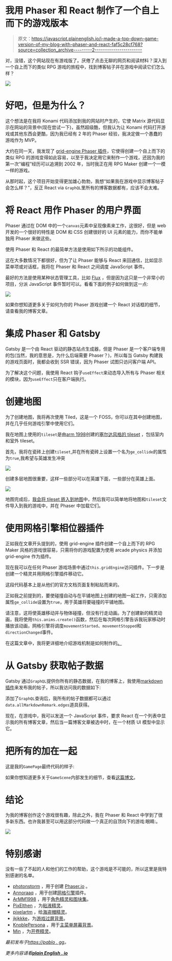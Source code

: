 # 我用 Phaser 和 React 制作了一个自上而下的游戏版本

> 原文：<https://javascript.plainenglish.io/i-made-a-top-down-game-version-of-my-blog-with-phaser-and-react-faf5c28cf768?source=collection_archive---------2----------------------->

对，没错，这个网站现在有游戏版了。厌倦了点击无聊的网页和阅读材料？深入到一个自上而下的类似 RPG 游戏的旅程中，找到博客帖子并在游戏中阅读它们怎么样？

![](img/8ffabec20479ca6b02712156b26bcec2.png)

# 好吧，但是为什么？

这个想法是在我将 Konami 代码添加到我的网站时产生的，它使 Matrix 源代码显示在网站的背景中(现在尝试一下)，虽然超级酷，但我认为让 Konami 代码打开游戏或其他东西会更酷，因为我已经有 2 年的 Phaser 经验，我决定做一个愚蠢的游戏作为 MVP。

大约在同一天，我发现了 [grid-engine Phaser 插件](https://github.com/Annoraaq/grid-engine)，它使得创建一个自上而下的类似 RPG 的游戏变得如此容易，以至于我决定用它来制作一个游戏，还因为我的第一次“编程”经历可以追溯到 2002 年，当时我正在用 RPG Maker 创建一个一模一样的游戏。

从那时起，这个项目开始变得更加雄心勃勃，我想“如果我在游戏中显示博客帖子会怎么样？”，反正 React via `GraphQL`里所有的博客数据都有，应该不会太难。

# 将 React 用作 Phaser 的用户界面

Phaser 通过在 DOM 中的一个`canvas`元素中呈现像素来工作，这很好，但是 web 开发的一个很好的特性是 DOM 和 CSS 创建很好的 UI 元素的能力，而你不能单独用 Phaser 来做这些。

使用 Phaser 和 React 的最简单方法是使用如下所示的功能组件。

这在大多数情况下都很好，但为了让 Phaser 能够与 React 来回通信，比如显示菜单项或对话框，我将在 Phaser 和 React 之间调度 JavaScript 事件。

最好的方法是使用某种状态管理工具，比如 [Flux](https://facebook.github.io/flux/) ，但是因为这只是一个非常小的项目，分派 JavaScript 事件暂时可以。看看下面的例子如何做到这一点:

![](img/3189e69784679f6acb5e330fbe443659.png)

如果你想知道更多关于如何为你的 Phaser 游戏创建一个 React 对话框的细节，请查看我的博客文章。

# 集成 Phaser 和 Gatsby

Gatsby 是一个由 React 驱动的静态站点生成器，但是 Phaser 是一个客户端专用的包(当然，我的意思是，为什么后端需要 Phaser？)，所以每当 Gatsby 构建我的游戏页面时，我都会收到 SSR 错误，因为 Phaser 试图只访问客户端 API。

为了解决这个问题，我使用 React 钩子`useEffect`来动态导入所有与 Phaser 相关的模块，因为`useEffect`只在客户端执行。

# 创建地图

为了创建地图，我将再次使用 Tiled，这是一个 FOSS，你可以在其中创建地图，并在几乎任何游戏引擎中使用它们。

我在地图上使用的`tileset`是由[arm 1998](https://itch.io/profile/armm1998)创建的[塞尔达风格的 tileset](https://opengameart.org/content/zelda-like-tilesets-and-sprites) ，包括室内和室外 tileset。

首先，我将在瓷砖上创建`tileset`,并在所有瓷砖上设置一个名为`ge_collide`的属性为`true`,我希望与英雄发生冲突

![](img/045fed87e5af683817ca6f4bbc740fd3.png)

创建多层地图很重要，这样一些部分可以在英雄下面，一些部分在英雄上面。

![](img/17695b6702defb96bcb6cfb0fddc8170.png)

地图完成后，[我会将 tileset 嵌入到地图](https://pablo.gg/en/blog/games/automatically-update-the-embedded-tileset-for-all-your-tiled-game-with-a-nodejs-script/)中，然后我可以简单地将地图和`tileset`文件导入到我的游戏中，并在 Phaser 中加载它们。

# 使用网格引擎相位器插件

正如我在文章开头提到的，使用 grid-engine 插件创建一个自上而下的 RPG Maker 风格的游戏很容易，只需将你的游戏配置为使用 arcade physics 并添加 grid-engine 作为插件。

现在我可以在任何 Phaser 游戏场景中通过`this.gridEngine`访问插件。下一步是创建一个精灵并用网格引擎插件移动它。

这段代码基本上是从他们的官方文档页面复制粘贴而来的。

正如我之前提到的，要使碰撞自动与在平铺地图上创建的地图一起工作，只需添加属性`ge_collide`设置为`true`，用于英雄将要碰撞的平铺地图。

请注意，这将使英雄移动并与物体碰撞，但没有行走动画。为了创建新的精灵动画，我将使用`this.anims.create()`函数，然后在每次网格引擎告诉我玩家移动时播放该动画，网格引擎将调度`movementStarted`、`movementStopped`和`directionChanged`事件。

在这篇文章中，我将更详细地介绍游戏机制是如何制作的[。](https://pablo.gg/en/blog/games/how-to-create-a-top-down-rpg-maker-like-game-with-phaser-js-and-react/)

# 从 Gatsby 获取帖子数据

Gatsby 通过`GraphQL`提供你所有的静态数据，在我的博客上，我使用[markdown 插件](https://www.gatsbyjs.com/plugins/gatsby-transformer-remark/)来发布我的帖子，所以我访问我的数据如下:

添加了`GraphQL`查询后，我所有的帖子数据都可以通过`data.allMarkdownRemark.edges`道具获得。

现在，在游戏中，我可以发送一个 JavaScript 事件，要求 React 在一个列表中显示我的所有博客文章，然后当一篇博客文章被选中时，在一个材质 UI 模型中显示它。

# 把所有的加在一起

这是我的`GamePage`最终代码的样子:

如果你想知道更多关于`GameScene`内部发生的细节，查看[这篇博文](https://pablo.gg/en/blog/games/how-to-create-a-top-down-rpg-maker-like-game-with-phaser-js-and-react/)。

# 结论

为我的博客创作这个游戏很有趣，除此之外，我在 Phaser 和 React 中学到了很多新东西。也许我甚至可以用这部分代码做一个真正的自顶向下的游戏:眼睛:。

![](img/4b54e0e14926224813a9fb17619c7d2f.png)

# 特别感谢

没有一些了不起的人和他们的工作的帮助，这个游戏是不可能的，所以这里是我特别感谢的名单。

*   [photonstorm](https://github.com/photonstorm) ，用于创建 [Phaser.io](https://github.com/photonstorm/phaser) 。
*   [Annoraaq](https://github.com/Annoraaq) ，用于创建[网格引擎](https://github.com/Annoraaq/grid-engine)插件。
*   [ArMM1998](https://itch.io/profile/armm1998) ，用于[角色精灵和图块集](https://opengameart.org/content/zelda-like-tilesets-and-sprites)。
*   [PixElthen](https://elthen.itch.io/) ，为[粘液精灵](https://opengameart.org/content/pixel-art-mini-slime-sprites)。
*   [pixelartm](https://itch.io/profile/pixelartm) ，给[海盗帽精灵](https://opengameart.org/content/pirate-1)。
*   [jkjkkke](https://opengameart.org/users/jkjkke)，为[游戏过屏背景](https://opengameart.org/content/background-6)。
*   [KnoblePersona](https://opengameart.org/users/knoblepersona) ，用于[主菜单屏幕背景](https://opengameart.org/content/ocean-background)。
*   [Min](https://opengameart.org/users/min) ，为[开卷精灵](https://opengameart.org/content/open-book-0)。

*最初发布于*[*https://pablo . gg*](https://pablo.gg/en/blog/coding/i-made-a-top-down-game-version-of-my-blog-with-phaser-and-react/)*。*

*更多内容请看*[***plain English . io***](http://plainenglish.io)